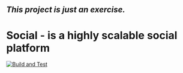 *This project is just an exercise.*
---
# Social - is a highly scalable social platform

[![Build and Test](https://github.com/MikhailSiarko/Social/actions/workflows/ci.yml/badge.svg)](https://github.com/MikhailSiarko/Social/actions/workflows/ci.yml)
